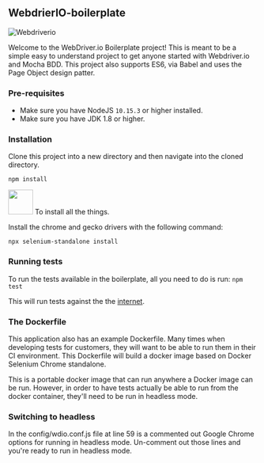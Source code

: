 ## WebdrierIO-boilerplate
![Webdriverio](https://webdriver.io/img/webdriverio.png)

Welcome to the WebDriver.io Boilerplate project!  This is meant to be a simple easy to understand project to get anyone started with Webdriver.io and Mocha BDD.  This project also supports ES6, via Babel and uses the Page Object design patter.

### Pre-requisites

- Make sure you have NodeJS `10.15.3` or higher installed.
- Make sure you have JDK 1.8 or higher.

### Installation

Clone this project into a new directory and then navigate into the cloned directory.

`npm install`

<img src="https://i.pinimg.com/originals/78/89/e9/7889e9fb00e971c7357d06725b7cde07.png" width=50px> To install all the things. 

Install the chrome and gecko drivers with the following command:

`npx selenium-standalone install`

### Running tests

To run the tests available in the boilerplate, all you need to do is run: `npm test`

This will run tests against the the [internet](http://the-internet.herokuapp.com).

### The Dockerfile

This application also has an example Dockerfile.  Many times when developing tests for customers, they will want to be able to run them in their CI environment.  This Dockerfile will build a docker image based on Docker Selenium Chrome standalone.  

This is a portable docker image that can run anywhere a Docker image can be run.  However, in order to have tests actually be able to run from the docker container, they'll need to be run in headless mode.

### Switching to headless

In the config/wdio.conf.js file at line 59 is a commented out Google Chrome options for running in headless mode.  Un-comment out those lines and you're ready to run in headless mode.




